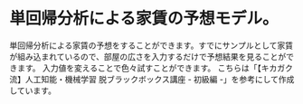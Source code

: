 # 単回帰分析による家賃の予想モデル。
単回帰分析による家賃の予想をすることができます。すでにサンプルとして家賃が組み込まれているので、部屋の広さを入力するだけで予想結果を見ることができます。
入力値を変えることで色々試すことができます。
こちらは「【キカガク流】人工知能・機械学習 脱ブラックボックス講座 - 初級編 -」を参考にして作成しています。

